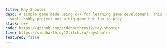 ```yaml
---
title: Ray Shooter
desc: A simple game made using c++ for learning game development. This is just a
  small hobby project not a big game but fun to play.
stack: c++
code: https://github.com/siddharthroy12/ray-shooter
live: https://siddharthroy12.itch.io/rayshooter
featured: false
---
```

